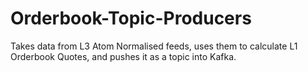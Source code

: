 # Orderbook-Topic-Producers
Takes data from L3 Atom Normalised feeds, uses them to calculate L1 Orderbook Quotes, and pushes it as a topic into Kafka.
